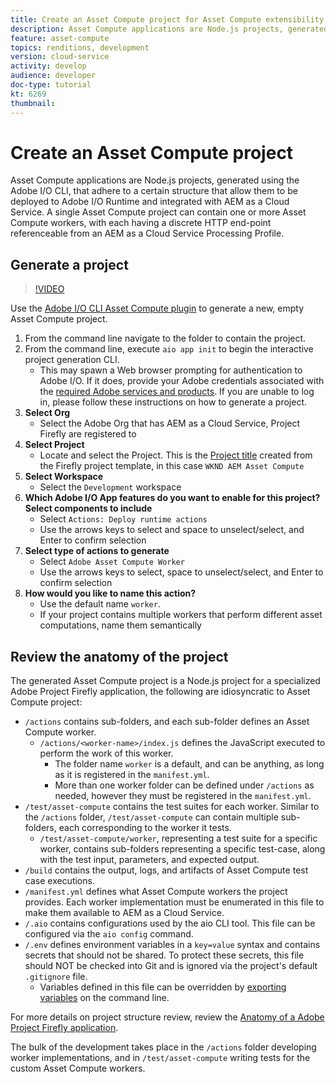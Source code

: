 ```yaml
---
title: Create an Asset Compute project for Asset Compute extensibility
description: Asset Compute applications are Node.js projects, generated using the Adobe I/O CLI, that adhere to a certain structure allowing them to be deployed to Adobe I/O Runtime and integrated with AEM as a Cloud Service.
feature: asset-compute
topics: renditions, development
version: cloud-service
activity: develop
audience: developer
doc-type: tutorial
kt: 6269
thumbnail: 
---
```


# Create an Asset Compute project

Asset Compute applications are Node.js projects, generated using the Adobe I/O CLI, that adhere to a certain structure that allow them to be deployed to Adobe I/O Runtime and integrated with AEM as a Cloud Service. A single Asset Compute project can contain one or more Asset Compute workers, with each having a discrete HTTP end-point referenceable from an AEM as a Cloud Service Processing Profile.

## Generate a project

>[!VIDEO](https://video.tv.adobe.com/v/40197/?quality=12&learn=on)

Use the [Adobe I/O CLI Asset Compute plugin](../set-up/development-environment.md#aio-cli) to generate a new, empty Asset Compute project.

1. From the command line navigate to the folder to contain the project.
1. From the command line, execute `aio app init` to begin the interactive project generation CLI.
    + This may spawn a Web browser prompting for authentication to Adobe I/O. If it does, provide your Adobe credentials associated with the [required Adobe services and products](../set-up/accounts-and-services.md). If you are unable to log in, please follow these instructions on how to generate a project. 
1. __Select Org__
    + Select the Adobe Org that has AEM as a Cloud Service, Project Firefly are registered to
1. __Select Project__
    + Locate and select the Project. This is the [Project title](../set-up/firefly.md) created from the Firefly project template, in this case `WKND AEM Asset Compute`
1. __Select Workspace__
    +  Select the `Development` workspace
1. __Which Adobe I/O App features do you want to enable for this project? Select components to include__
    + Select `Actions: Deploy runtime actions`
    + Use the arrows keys to select and space to unselect/select, and Enter to confirm selection
1. __Select type of actions to generate__
    + Select `Adobe Asset Compute Worker`
    + Use the arrows keys to select, space to unselect/select, and Enter to confirm selection
1. __How would you like to name this action?__
    + Use the default name `worker`. 
    + If your project contains multiple workers that perform different asset computations, name them semantically

## Review the anatomy of the project

The generated Asset Compute project is a Node.js project for a specialized Adobe Project Firefly application, the following are idiosyncratic to Asset Compute project:

+ `/actions` contains sub-folders, and each sub-folder defines an Asset Compute worker. 
    + `/actions/<worker-name>/index.js` defines the JavaScript executed to perform the work of this worker. 
        + The folder name `worker` is a default, and can be anything, as long as it is registered in the `manifest.yml`.
        + More than one worker folder can be defined under `/actions` as needed, however they must be registered in the `manifest.yml`.
+ `/test/asset-compute` contains the test suites for each worker. Similar to the `/actions` folder, `/test/asset-compute` can contain multiple sub-folders, each corresponding to the worker it tests.
    + `/test/asset-compute/worker`, representing a test suite for a specific worker, contains sub-folders representing a specific test-case, along with the test input, parameters, and expected output.
+ `/build` contains the output, logs, and artifacts of Asset Compute test case executions.
+ `/manifest.yml` defines what Asset Compute workers the project provides. Each worker implementation must be enumerated in this file to make them available to AEM as a Cloud Service.
+ `/.aio` contains configurations used by the aio CLI tool. This file can be configured via the `aio config` command.
+ `/.env` defines environment variables in a `key=value` syntax and contains secrets that should not be shared. To protect these secrets, this file should NOT be checked into Git and is ignored via the project's default `.gitignore` file. 
    + Variables defined in this file can be overridden by [exporting variables](../deploy/runtime.md) on the command line.

For more details on project structure review, review the [Anatomy of a Adobe Project Firefly application](https://github.com/AdobeDocs/project-firefly/blob/master/getting_started/first_app.md#5-anatomy-of-a-project-firefly-application).

The bulk of the development takes place in the `/actions` folder developing worker implementations, and in `/test/asset-compute` writing tests for the custom Asset Compute workers.
